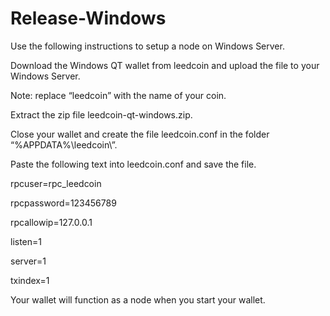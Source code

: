 # Release-Windows

Use the following instructions to setup a node on Windows Server.

Download the Windows QT wallet from leedcoin and upload the file to your Windows Server.

Note: replace “leedcoin” with the name of your coin.

Extract the zip file leedcoin-qt-windows.zip.

Close your wallet and create the file leedcoin.conf in the folder “%APPDATA%\leedcoin\”.

Paste the following text into leedcoin.conf and save the file.

rpcuser=rpc_leedcoin

rpcpassword=123456789

rpcallowip=127.0.0.1

listen=1

server=1

txindex=1


Your wallet will function as a node when you start your wallet.
